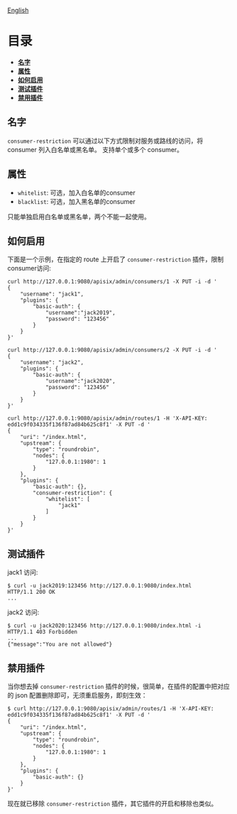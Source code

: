 <!--
#
# Licensed to the Apache Software Foundation (ASF) under one or more
# contributor license agreements.  See the NOTICE file distributed with
# this work for additional information regarding copyright ownership.
# The ASF licenses this file to You under the Apache License, Version 2.0
# (the "License"); you may not use this file except in compliance with
# the License.  You may obtain a copy of the License at
#
#     http://www.apache.org/licenses/LICENSE-2.0
#
# Unless required by applicable law or agreed to in writing, software
# distributed under the License is distributed on an "AS IS" BASIS,
# WITHOUT WARRANTIES OR CONDITIONS OF ANY KIND, either express or implied.
# See the License for the specific language governing permissions and
# limitations under the License.
#
-->

[English](consumer-restriction.md)

# 目录
- [**名字**](#名字)
- [**属性**](#属性)
- [**如何启用**](#如何启用)
- [**测试插件**](#测试插件)
- [**禁用插件**](#禁用插件)

## 名字

`consumer-restriction` 可以通过以下方式限制对服务或路线的访问，将 consumer 列入白名单或黑名单。 支持单个或多个 consumer。

## 属性

* `whitelist`: 可选，加入白名单的consumer
* `blacklist`: 可选，加入黑名单的consumer

只能单独启用白名单或黑名单，两个不能一起使用。

## 如何启用

下面是一个示例，在指定的 route 上开启了 `consumer-restriction` 插件，限制consumer访问:   


```shell
curl http://127.0.0.1:9080/apisix/admin/consumers/1 -X PUT -i -d '
{
    "username": "jack1",
    "plugins": {
        "basic-auth": {
            "username":"jack2019",
            "password": "123456"
        }
    }
}'

curl http://127.0.0.1:9080/apisix/admin/consumers/2 -X PUT -i -d '
{
    "username": "jack2",
    "plugins": {
        "basic-auth": {
            "username":"jack2020",
            "password": "123456"
        }
    }
}'

curl http://127.0.0.1:9080/apisix/admin/routes/1 -H 'X-API-KEY: edd1c9f034335f136f87ad84b625c8f1' -X PUT -d '
{
    "uri": "/index.html",
    "upstream": {
        "type": "roundrobin",
        "nodes": {
            "127.0.0.1:1980": 1
        }
    },
    "plugins": {
        "basic-auth": {},
        "consumer-restriction": {
            "whitelist": [
                "jack1"
            ]
        }
    }
}'
```

## 测试插件

jack1 访问:

```shell
$ curl -u jack2019:123456 http://127.0.0.1:9080/index.html
HTTP/1.1 200 OK
...
```

jack2 访问:

```shell
$ curl -u jack2020:123456 http://127.0.0.1:9080/index.html -i
HTTP/1.1 403 Forbidden
...
{"message":"You are not allowed"}
```

## 禁用插件

当你想去掉 `consumer-restriction` 插件的时候，很简单，在插件的配置中把对应的 json 配置删除即可，无须重启服务，即刻生效：

```shell
$ curl http://127.0.0.1:9080/apisix/admin/routes/1 -H 'X-API-KEY: edd1c9f034335f136f87ad84b625c8f1' -X PUT -d '
{
    "uri": "/index.html",
    "upstream": {
        "type": "roundrobin",
        "nodes": {
            "127.0.0.1:1980": 1
        }
    },
    "plugins": {
        "basic-auth": {}
    }
}'
```

现在就已移除 `consumer-restriction` 插件，其它插件的开启和移除也类似。


